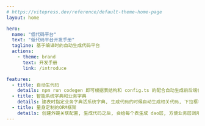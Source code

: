 ```yaml
---
# https://vitepress.dev/reference/default-theme-home-page
layout: home

hero:
  name: "低代码平台"
  text: "低代码平台开发手册"
  tagline: 基于编译时的自动生成代码平台
  actions:
    - theme: brand
      text: 开发手册
      link: /introduce

features:
  - title: 自动生代码
    details: npm run codegen 即可根据表结构和 config.ts 的配合自动生成前后端代码
  - title: 智能系统字典和业务字典
    details: 建表时指定业务字典活系统字典, 生成代码的时候自动生成相关代码, 下拉框等
  - title: 量身定制的ORM框架
    details: 创建外键关联配置, 生成代码之后, 会给每个表生成 dao层, 方便业务层调用
---
```

